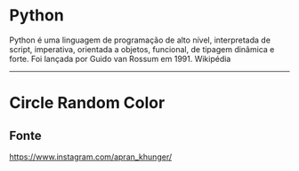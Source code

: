 # Python

Python é uma linguagem de programação de alto nível, interpretada de script, imperativa, orientada a objetos, funcional, de tipagem dinâmica e forte. Foi lançada por Guido van Rossum em 1991. Wikipédia

___

# Circle Random Color

## Fonte 
https://www.instagram.com/apran_khunger/